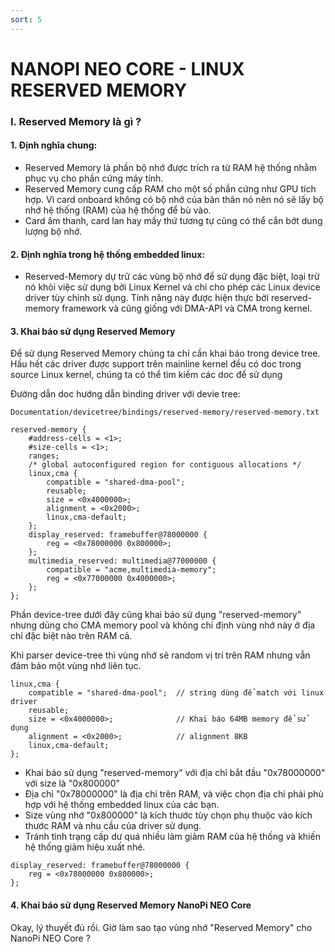 ```yaml
---
sort: 5
---
```


# NANOPI NEO CORE - LINUX RESERVED MEMORY


### I. Reserved Memory là gì ?

#### 1. Định nghĩa chung:
- Reserved Memory là phần bộ nhớ được trích ra từ RAM hệ thống nhằm phục vụ cho phần cứng máy tính.
- Reserved Memory cung cấp RAM cho một số phần cứng như GPU tích hợp. Vì card onboard không có bộ nhớ của bản thân nó nên nó sẽ lấy bộ nhớ hệ thống (RAM) của hệ thống để bù vào.
- Card âm thanh, card lan hay mấy thứ tương tự cũng có thể cắn bớt dung lượng bộ nhớ.

#### 2. Định nghĩa trong hệ thống embedded linux:
- Reserved-Memory dự trữ các vùng bộ nhớ để sử dụng đặc biệt, loại trừ nó khỏi việc sử dụng bởi Linux Kernel và chỉ cho phép các Linux device driver tùy chỉnh sử dụng. Tính năng này được hiện
thực bởi reserved-memory framework và cũng giống với DMA-API và CMA trong kernel.


#### 3. Khai báo sử dụng Reserved Memory

Để sử dụng Reserved Memory chúng ta chỉ cần khai báo trong device tree. Hầu hết các driver được support trên mainline kernel đều có doc trong source Linux kernel, chúng ta có thể tìm kiếm các
doc để sử dụng

Đường dẫn doc hướng dẫn binding driver với devie tree:

```shell
Documentation/devicetree/bindings/reserved-memory/reserved-memory.txt
```


```shell
reserved-memory {
	#address-cells = <1>;
	#size-cells = <1>;
	ranges;
	/* global autoconfigured region for contiguous allocations */
	linux,cma {
		compatible = "shared-dma-pool";
		reusable;
		size = <0x4000000>;
		alignment = <0x2000>;
		linux,cma-default;
	};
	display_reserved: framebuffer@78000000 {
		reg = <0x78000000 0x800000>;
	};
	multimedia_reserved: multimedia@77000000 {
		compatible = "acme,multimedia-memory";
		reg = <0x77000000 0x4000000>;
	};
};
```



Phần device-tree dưới đây cũng khai báo sử dụng "reserved-memory" nhưng dùng cho CMA memory pool
và không chỉ định vùng nhớ này ở địa chỉ đặc biệt nào trên RAM cả.

Khi parser device-tree thì vùng nhớ sẽ random vị trí trên RAM nhưng
vẫn đảm bảo một vùng nhớ liên tục.


```shell
linux,cma {
	compatible = "shared-dma-pool";  // string dùng để match với linux driver
	reusable;
	size = <0x4000000>;              // Khai báo 64MB memory để sử dụng
	alignment = <0x2000>;            // alignment 8KB
	linux,cma-default;
};
```


- Khai báo sử dụng "reserved-memory" với địa chỉ bắt đầu "0x78000000" với size là "0x800000"
- Địa chỉ "0x78000000" là địa chỉ trên RAM, và việc chọn địa chỉ phải phù hợp với hệ thống embedded linux của các bạn.
- Size vùng nhớ "0x800000" là kích thước tùy chọn phụ thuộc vào kích thước RAM và nhu cầu của
driver sử dụng.
- Tránh tình trạng cấp dư quá nhiều làm giảm RAM của hệ thống và khiến hệ thống giảm hiệu
xuất nhé.

```shell
display_reserved: framebuffer@78000000 {
	reg = <0x78000000 0x800000>;
};
```


#### 4. Khai báo sử dụng Reserved Memory NanoPi NEO Core

Okay, lý thuyết đủ rồi. Giờ làm sao tạo vùng nhớ "Reserved Memory" cho NanoPi NEO Core ?







